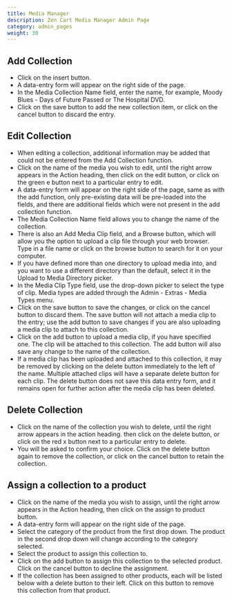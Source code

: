 ```yaml
---
title: Media Manager
description: Zen Cart Media Manager Admin Page 
category: admin_pages
weight: 30 
---
```


## Add Collection
- Click on the insert button.
- A data-entry form will appear on the right side of the page.
- In the Media Collection Name field, enter the name, for example, Moody Blues - Days of Future Passed or The Hospital DVD.
- Click on the save button to add the new collection item, or click on the cancel button to discard the entry.
 
## Edit Collection
- When editing a collection, additional information may be added that could not be entered from the Add Collection function.
- Click on the name of the media you wish to edit, until the right arrow appears in the Action heading, then click on the edit button, or click on the green e button next to a particular entry to edit.
- A data-entry form will appear on the right side of the page, same as with the add function, only pre-existing data will be pre-loaded into the fields, and there are additional fields which were not present in the add collection function.
- The Media Collection Name field allows you to change the name of the collection.
- There is also an Add Media Clip field, and a Browse button, which will allow you the option to upload a clip file through your web browser. Type in a file name or click on the browse button to search for it on your computer.
- If you have defined more than one directory to upload media into, and you want to use a different directory than the default, select it in the Upload to Media Directory picker.
- In the Media Clip Type field, use the drop-down picker to select the type of clip. Media types are added through the Admin - Extras - Media Types menu.
- Click on the save button to save the changes, or click on the cancel button to discard them. The save button will not attach a media clip to the entry; use the add button to save changes if you are also uploading a media clip to attach to this collection.
- Click on the add button to upload a media clip, if you have specified one. The clip will be attached to this collection. The add button will also save any change to the name of the collection.
- If a media clip has been uploaded and attached to this collection, it may be removed by clicking on the delete button immediately to the left of the name. Multiple attached clips will have a separate delete button for each clip. The delete button does not save this data entry form, and it remains open for further action after the media clip has been deleted.
 
## Delete Collection
- Click on the name of the collection you wish to delete, until the right arrow appears in the action heading. then click on the delete button, or click on the red x button next to a particular entry to delete.
- You will be asked to confirm your choice. Click on the delete button again to remove the collection, or click on the cancel button to retain the collection.
 
## Assign a collection to a product
- Click on the name of the media you wish to assign, until the right arrow appears in the Action heading, then click on the assign to product button.
- A data-entry form will appear on the right side of the page.
- Select the category of the product from the first drop down. The product in the second drop down will change according to the category selected.
- Select the product to assign this collection to.
- Click on the add button to assign this collection to the selected product. Click on the cancel button to decline the assignment.
- If the collection has been assigned to other products, each will be listed below with a delete button to their left. Click on this button to remove this collection from that product.
